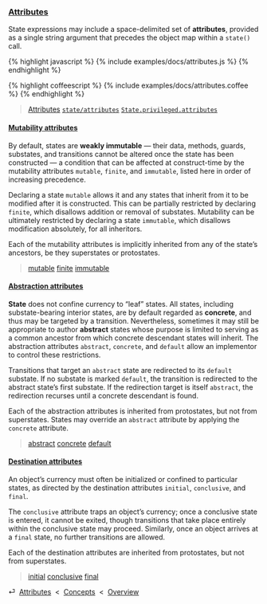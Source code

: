 ### [Attributes](#concepts--attributes)

State expressions may include a space-delimited set of **attributes**, provided as a single string argument that precedes the object map within a `state()` call.

{% highlight javascript %}
{% include examples/docs/attributes.js %}
{% endhighlight %}

{% highlight coffeescript %}
{% include examples/docs/attributes.coffee %}
{% endhighlight %}

> [Attributes](/api/#state--attributes)
> [`state/attributes`](/source/#state--attributes.js)
> [`State.privileged.attributes`](/source/#state--privileged--attributes)

<div class="local-toc"></div>

#### [Mutability attributes](#concepts--attributes--mutability)

By default, states are **weakly immutable** — their data, methods, guards, substates, and transitions cannot be altered once the state has been constructed — a condition that can be affected at construct-time by the mutability attributes `mutable`, `finite`, and `immutable`, listed here in order of increasing precedence.

Declaring a state `mutable` allows it and any states that inherit from it to be modified after it is constructed. This can be partially restricted by declaring `finite`, which disallows addition or removal of substates. Mutability can be ultimately restricted by declaring a state `immutable`, which disallows modification absolutely, for all inheritors.

Each of the mutability attributes is implicitly inherited from any of the state’s ancestors, be they superstates or protostates.

> [mutable](/api/#state--attributes--mutable)
> [finite](/api/#state--attributes--finite)
> [immutable](/api/#state--attributes--immutable)


#### [Abstraction attributes](#concepts--attributes--abstraction)

**State** does not confine currency to “leaf” states. All states, including substate-bearing interior states, are by default regarded as **concrete**, and thus may be targeted by a transition. Nevertheless, sometimes it may still be appropriate to author **abstract** states whose purpose is limited to serving as a common ancestor from which concrete descendant states will inherit. The abstraction attributes `abstract`, `concrete`, and `default` allow an implementor to control these restrictions.

Transitions that target an `abstract` state are redirected to its `default` substate. If no substate is marked `default`, the transition is redirected to the abstract state’s first substate. If the redirection target is itself `abstract`, the redirection recurses until a concrete descendant is found.

Each of the abstraction attributes is inherited from protostates, but not from superstates. States may override an `abstract` attribute by applying the `concrete` attribute.

> [abstract](/api/#state--attributes--abstract)
> [concrete](/api/#state--attributes--concrete)
> [default](/api/#state--attributes--default)


#### [Destination attributes](#concepts--attributes--destination)

An object’s currency must often be initialized or confined to particular states, as directed by the destination attributes `initial`, `conclusive`, and `final`.

The `conclusive` attribute traps an object’s currency; once a conclusive state is entered, it cannot be exited, though transitions that take place entirely within the conclusive state may proceed. Similarly, once an object arrives at a `final` state, no further transitions are allowed.

Each of the destination attributes are inherited from protostates, but not from superstates.

> [initial](/api/#state--attributes--initial)
> [conclusive](/api/#state--attributes--conclusive)
> [final](/api/#state--attributes--final)



<div class="backcrumb">
⏎  <a class="section" href="#concepts--attributes">Attributes</a>  &lt;  <a href="#concepts">Concepts</a>  &lt;  <a href="#overview">Overview</a>
</div>
